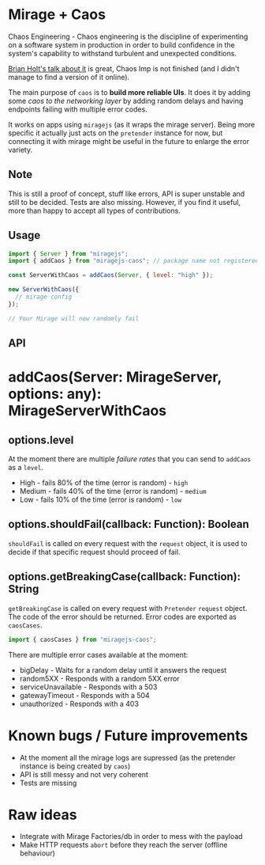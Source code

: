 # Mirage + Caos

Chaos Engineering - Chaos engineering is the discipline of experimenting on a software system in production in order to build confidence in the system's capability to withstand turbulent and unexpected conditions.

[Brian Holt's talk about it](https://www.youtube.com/watch?v=A4_rRj-4Mv0) is great, Chaos Imp is not finished (and I didn't manage to find a version of it online).

The main purpose of `caos` is to **build more reliable UIs**. It does it by adding some _caos to the networking layer_ by adding random delays and having endpoints failing with multiple error codes.

It works on apps using `miragejs` (as it wraps the mirage server). Being more specific it actually just acts on the `pretender` instance for now, but connecting it with mirage might be useful in the future to enlarge the error variety.

## Note

This is still a proof of concept, stuff like errors, API is super unstable and still to be decided. Tests are also missing.
However, if you find it useful, more than happy to accept all types of contributions.

## Usage

```js
import { Server } from "miragejs";
import { addCaos } from "miragejs-caos"; // package name not registered

const ServerWithCaos = addCaos(Server, { level: "high" });

new ServerWithCaos({
  // mirage config
});

// Your Mirage will now randomly fail
```

## API

# addCaos(Server: MirageServer, options: any): MirageServerWithCaos

## options.level

At the moment there are multiple _failure rates_ that you can send to `addCaos` as a `level`.

- High - fails 80% of the time (error is random) - `high`
- Medium - fails 40% of the time (error is random) - `medium`
- Low - fails 10% of the time (error is random) - `low`

## options.shouldFail(callback: Function): Boolean

`shouldFail` is called on every request with the `request` object, it is used to decide if that specific request should proceed of fail.

## options.getBreakingCase(callback: Function): String

`getBreakingCase` is called on every request with `Pretender` `request` object.
The code of the error should be returned. Error codes are exported as `caosCases`.

```js
import { caosCases } from "miragejs-caos";
```

There are multiple error cases available at the moment:

- bigDelay - Waits for a random delay until it answers the request
- random5XX - Responds with a random 5XX error
- serviceUnavailable - Responds with a 503
- gatewayTimeout - Responds with a 504
- unauthorized - Responds with a 403

# Known bugs / Future improvements

- At the moment all the mirage logs are supressed (as the pretender instance is being created by `caos`)
- API is still messy and not very coherent
- Tests are missing

# Raw ideas

- Integrate with Mirage Factories/db in order to mess with the payload
- Make HTTP requests `abort` before they reach the server (offline behaviour)
